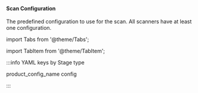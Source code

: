 #### Scan Configuration
The predefined configuration to use for the scan. All scanners have at least one configuration.

import Tabs from '@theme/Tabs';

import TabItem from '@theme/TabItem';

:::info YAML keys by Stage type

<Tabs>
  <TabItem value="ci" label="CI">product_config_name</TabItem>
  <TabItem value="security-tests" label="SecurityTest">config</TabItem>
</Tabs>

:::